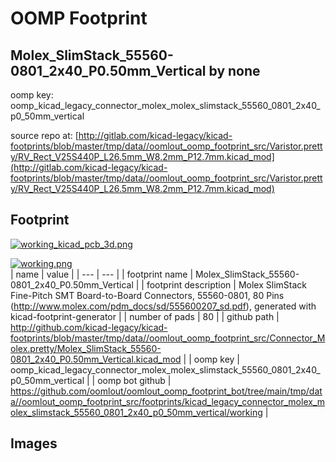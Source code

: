 # OOMP Footprint  
## Molex_SlimStack_55560-0801_2x40_P0.50mm_Vertical  by none  
  
oomp key: oomp_kicad_legacy_connector_molex_molex_slimstack_55560_0801_2x40_p0_50mm_vertical  
  
source repo at: [http://gitlab.com/kicad-legacy/kicad-footprints/blob/master/tmp/data//oomlout_oomp_footprint_src/Varistor.pretty/RV_Rect_V25S440P_L26.5mm_W8.2mm_P12.7mm.kicad_mod](http://gitlab.com/kicad-legacy/kicad-footprints/blob/master/tmp/data//oomlout_oomp_footprint_src/Varistor.pretty/RV_Rect_V25S440P_L26.5mm_W8.2mm_P12.7mm.kicad_mod)  
## Footprint  
  
[![working_kicad_pcb_3d.png](working_kicad_pcb_3d_600.png)](working_kicad_pcb_3d.png)  
  
[![working.png](working_600.png)](working.png)  
| name | value | 
| --- | --- | 
| footprint name | Molex_SlimStack_55560-0801_2x40_P0.50mm_Vertical | 
| footprint description | Molex SlimStack Fine-Pitch SMT Board-to-Board Connectors, 55560-0801, 80 Pins (http://www.molex.com/pdm_docs/sd/555600207_sd.pdf), generated with kicad-footprint-generator | 
| number of pads | 80 | 
| github path | http://github.com/kicad-legacy/kicad-footprints/blob/master/tmp/data//oomlout_oomp_footprint_src/Connector_Molex.pretty/Molex_SlimStack_55560-0801_2x40_P0.50mm_Vertical.kicad_mod | 
| oomp key | oomp_kicad_legacy_connector_molex_molex_slimstack_55560_0801_2x40_p0_50mm_vertical | 
| oomp bot github | https://github.com/oomlout/oomlout_oomp_footprint_bot/tree/main/tmp/data//oomlout_oomp_footprint_src/footprints/kicad_legacy_connector_molex_molex_slimstack_55560_0801_2x40_p0_50mm_vertical/working | 
## Images  
